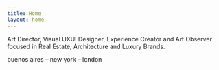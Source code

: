 ```yaml
---
title: Home
layout: home
---
```





Art Director, Visual UXUI Designer, Experience Creator and Art Observer focused in Real Estate, Architecture and Luxury Brands.

buenos aires – new york – london